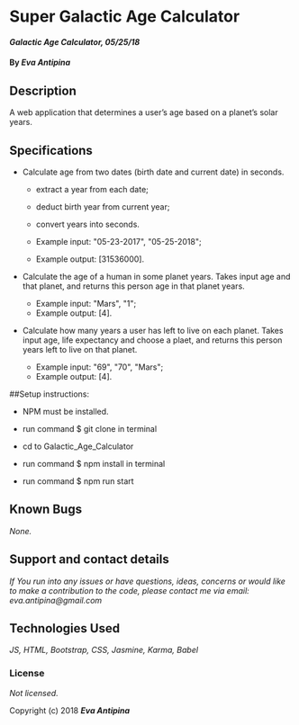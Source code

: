 # Super Galactic Age Calculator

#### _Galactic Age Calculator, 05/25/18_

#### By _**Eva Antipina**_

## Description

A web application that determines a user’s age based on a planet’s solar years.

## Specifications

* Calculate age from two dates (birth date and current date) in seconds.
    * extract a year from each date;
    * deduct birth year from current year;
    * convert years into seconds.

    * Example input: "05-23-2017", "05-25-2018";
    * Example output: [31536000].


* Calculate the age of a human in some planet years. Takes input age and that planet, and returns this person age in that planet years.
    * Example input: "Mars", "1";
    * Example output: [4].

* Calculate how many years a user has left to live on each planet. Takes input age, life expectancy and choose a plaet, and returns this person years left to live on that planet.
    * Example input: "69", "70", "Mars";
    * Example output: [4].

##Setup instructions:

* NPM must be installed.

* run command $ git clone in terminal

* cd to Galactic_Age_Calculator

* run command $ npm install in terminal

* run command $ npm run start



## Known Bugs

_None._

## Support and contact details

_If You run into any issues or have questions, ideas, concerns or would like to make a contribution to the code, please contact me via email: eva.antipina@gmail.com_

## Technologies Used

_JS, HTML, Bootstrap, CSS, Jasmine, Karma, Babel_

### License

*Not licensed.*

Copyright (c) 2018 **_Eva Antipina_**
